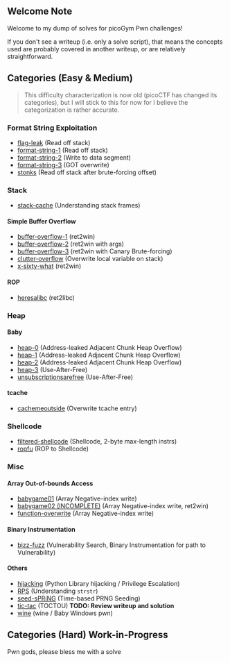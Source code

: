 ## Welcome Note

Welcome to my dump of solves for picoGym Pwn challenges!

If you don't see a writeup (i.e. only a solve script), that means the concepts used are probably covered in another writeup, or are relatively straightforward. 

## Categories (Easy & Medium)

> This difficulty characterization is now old (picoCTF has changed its categories), but I will stick to this for now for I believe the categorization is rather accurate. 

### Format String Exploitation
- [flag-leak](./flag-leak/solve.py) (Read off stack)
- [format-string-1](./format-string-1/solve.md) (Read off stack)
- [format-string-2](./format-string-2/solve.md) (Write to data segment)
- [format-string-3](./format-string-3/solve.md) (GOT overwrite)
- [stonks](./stonks/solve.md) (Read off stack after brute-forcing offset)

### Stack
- [stack-cache](./stack-cache/solve.md) (Understanding stack frames)

#### Simple Buffer Overflow
- [buffer-overflow-1](./buffer-overflow-1/solve.py) (ret2win)
- [buffer-overflow-2](./buffer-overflow-2/solve.py) (ret2win with args)
- [buffer-overflow-3](./buffer-overflow-3/solve.md) (ret2win with Canary Brute-forcing)
- [clutter-overflow](./clutter-overflow/solve.py) (Overwrite local variable on stack)
- [x-sixty-what](./x-sixty-what/solve.py) (ret2win)

#### ROP
- [heresalibc](./heresalibc/notes.md) (ret2libc)

### Heap

#### Baby
- [heap-0](./heap-0/solve.md) (Address-leaked Adjacent Chunk Heap Overflow)
- [heap-1](./heap-1/solve.py) (Address-leaked Adjacent Chunk Heap Overflow)
- [heap-2](./heap-2/solve.py) (Address-leaked Adjacent Chunk Heap Overflow)
- [heap-3](./heap-3/solve.md) (Use-After-Free)
- [unsubscriptionsarefree](./unsubscriptionsarefree/solve.md) (Use-After-Free)

#### tcache
- [cachemeoutside](./cachemeoutside/solve.md) (Overwrite tcache entry)

### Shellcode
- [filtered-shellcode](./filtered-shellcode/solve.md) (Shellcode, 2-byte max-length instrs)
- [ropfu](./ropfu/solve.md) (ROP to Shellcode)

### Misc

#### Array Out-of-bounds Access
- [babygame01](./babygame01/solve.md) (Array Negative-index write)
- [babygame02 (INCOMPLETE)](./babygame02%20(INCOMPLETE)/solve.md) (Array Negative-index write, ret2win)
- [function-overwrite](./function-overwrite/solve.md) (Array Negative-index write)

#### Binary Instrumentation
- [bizz-fuzz](./bizz-fuzz/solve.md) (Vulnerability Search, Binary Instrumentation for path to Vulnerability)

#### Others
- [hijacking](./hijacking/solve.md) (Python Library hijacking / Privilege Escalation)
- [RPS](./RPS/solve.py) (Understanding `strstr`)
- [seed-sPRiNG](./seed-sPRiNG/solve.py) (Time-based PRNG Seeding)
- [tic-tac](./tic-tac/solve.md) (TOCTOU) **TODO: Review writeup and solution**
- [wine](./wine/solve.md) (wine / Baby Windows pwn)

## Categories (Hard) **Work-in-Progress**

Pwn gods, please bless me with a solve